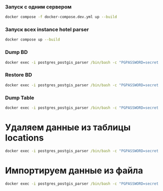 ### Запуск с одним сервером 
``` bash
docker compose -f docker-compose.dev.yml up --build
```

### Запуск всех instance hotel parser
``` bash
docker compose up --build
```
### Dump BD
``` cmd
docker exec -i postgres_postgis_parser /bin/bash -c "PGPASSWORD=secret pg_dump --username postgres hotels" > ./dump/dump_18_12_24_v1_prod_fix_locations.sql
```

### Restore BD
``` cmd
docker exec -i postgres_postgis_parser /bin/bash -c "PGPASSWORD=secret psql --username postgres hotels" < ./dump/dump_04_12_24.sql
```

### Dump Table
``` cmd
docker exec -i postgres_postgis_parser /bin/bash -c "PGPASSWORD=secret pg_dump --username postgres --dbname=hotels_backup --table=public.locations --data-only --no-owner --no-privileges" > ./dump/locations_backup.sql
```

# Удаляем данные из таблицы locations
``` cmd
docker exec -i postgres_postgis_parser /bin/bash -c "PGPASSWORD=secret psql --username postgres --dbname=hotels -c 'DELETE FROM public.locations'"
```

# Импортируем данные из файла
``` cmd
docker exec -i postgres_postgis_parser /bin/bash -c "PGPASSWORD=secret psql --username postgres --dbname=hotels" < ./dump/locations_backup.sql
```
